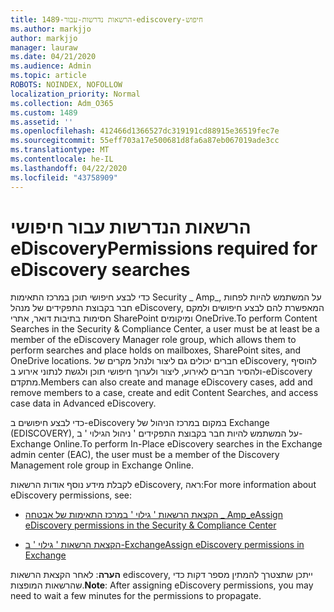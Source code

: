 ```yaml
---
title: 1489-הרשאות נדרשות-עבור-ediscovery-חיפוש
ms.author: markjjo
author: markjjo
manager: lauraw
ms.date: 04/21/2020
ms.audience: Admin
ms.topic: article
ROBOTS: NOINDEX, NOFOLLOW
localization_priority: Normal
ms.collection: Adm_O365
ms.custom: 1489
ms.assetid: ''
ms.openlocfilehash: 412466d1366527dc319191cd88915e36519fec7e
ms.sourcegitcommit: 55eff703a17e500681d8fa6a87eb067019ade3cc
ms.translationtype: MT
ms.contentlocale: he-IL
ms.lasthandoff: 04/22/2020
ms.locfileid: "43758909"
---
```

# <a name="permissions-required-for-ediscovery-searches"></a><span data-ttu-id="2eb7c-102">הרשאות הנדרשות עבור חיפושי eDiscovery</span><span class="sxs-lookup"><span data-stu-id="2eb7c-102">Permissions required for eDiscovery searches</span></span>

<span data-ttu-id="2eb7c-103">כדי לבצע חיפושי תוכן במרכז התאימות Security _ Amp_, על המשתמש להיות לפחות חבר בקבוצת התפקידים של מנהל eDiscovery, המאפשרת להם לבצע חיפושים ולמקם חסימות בתיבות דואר, אתרי SharePoint ומיקומים OneDrive.</span><span class="sxs-lookup"><span data-stu-id="2eb7c-103">To perform Content Searches in the Security & Compliance Center, a user must be at least be a member of the eDiscovery Manager role group, which allows them to perform searches and place holds on mailboxes, SharePoint sites, and OneDrive locations.</span></span> <span data-ttu-id="2eb7c-104">חברים יכולים גם ליצור ולנהל מקרים של eDiscovery, להוסיף ולהסיר חברים לאירוע, ליצור ולערוך חיפושי תוכן ולגשת לנתוני אירוע ב-eDiscovery מתקדם.</span><span class="sxs-lookup"><span data-stu-id="2eb7c-104">Members can also create and manage eDiscovery cases, add and remove members to a case, create and edit Content Searches, and access case data in Advanced eDiscovery.</span></span>

<span data-ttu-id="2eb7c-105">כדי לבצע חיפושים ב-eDiscovery במקום במרכז הניהול של Exchange (EDISCOVERY), על המשתמש להיות חבר בקבוצת התפקידים ' ניהול הגילוי ' ב-Exchange Online.</span><span class="sxs-lookup"><span data-stu-id="2eb7c-105">To perform In-Place eDiscovery searches in the Exchange admin center (EAC), the user must be a member of the Discovery Management role group in Exchange Online.</span></span>

<span data-ttu-id="2eb7c-106">לקבלת מידע נוסף אודות הרשאות eDiscovery, ראה:</span><span class="sxs-lookup"><span data-stu-id="2eb7c-106">For more information about eDiscovery permissions, see:</span></span> 

- [<span data-ttu-id="2eb7c-107">הקצאת הרשאות ' גילוי ' במרכז התאימות של אבטחה _ Amp_e</span><span class="sxs-lookup"><span data-stu-id="2eb7c-107">Assign eDiscovery permissions in the Security & Compliance Center</span></span>](https://docs.microsoft.com/office365/securitycompliance/assign-ediscovery-permissions)

- [<span data-ttu-id="2eb7c-108">הקצאת הרשאות ' גילוי ' ב-Exchange</span><span class="sxs-lookup"><span data-stu-id="2eb7c-108">Assign eDiscovery permissions in Exchange</span></span>](https://docs.microsoft.com/exchange/security-and-compliance/in-place-ediscovery/assign-ediscovery-permissions)

<span data-ttu-id="2eb7c-109">**הערה**: לאחר הקצאת הרשאות ediscovery, ייתכן שתצטרך להמתין מספר דקות כדי שהרשאות המופצות.</span><span class="sxs-lookup"><span data-stu-id="2eb7c-109">**Note**: After assigning eDiscovery permissions, you may need to wait a few minutes for the permissions to propagate.</span></span>
